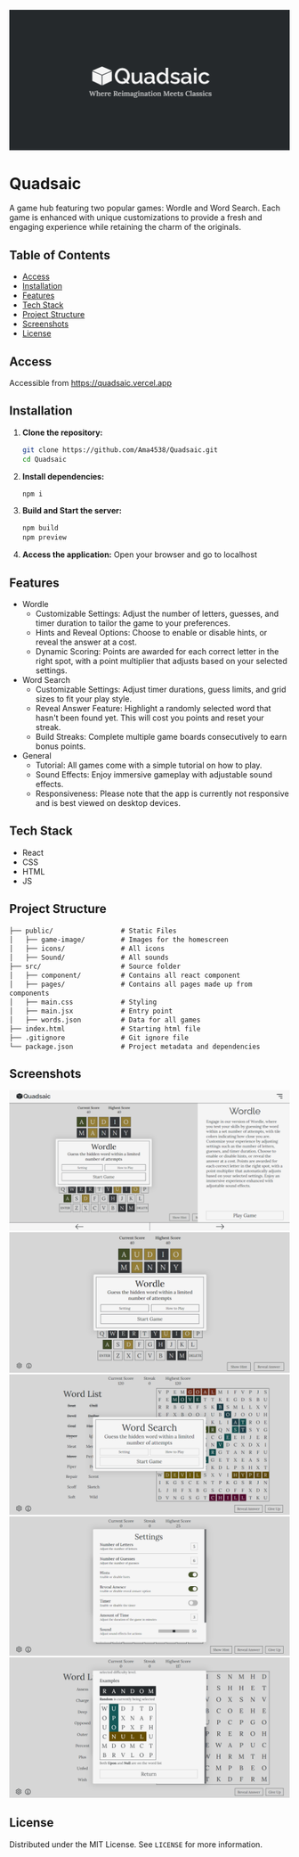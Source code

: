 ![Default Screenshot](image/home-screenshot.png)

# Quadsaic
A game hub featuring two popular games: Wordle and Word Search. Each game is enhanced with unique customizations to provide a fresh and engaging experience while retaining the charm of the originals.

## Table of Contents
- [Access](#Access)
- [Installation](#installation)
- [Features](#features)
- [Tech Stack](#tech-stack)
- [Project Structure](#project-structure)
- [Screenshots](#Screenshots)
- [License](#license)

## Access
Accessible from https://quadsaic.vercel.app

## Installation
1. **Clone the repository:**
    ```bash
    git clone https://github.com/Ama4538/Quadsaic.git
    cd Quadsaic
    ```
2. **Install dependencies:**
    ```bash
    npm i
    ```
3. **Build and Start the server:**
    ```bash
    npm build
    npm preview
    ```
4. **Access the application:**
Open your browser and go to localhost

## Features
- Wordle
    - Customizable Settings: Adjust the number of letters, guesses, and timer duration to tailor the game to your preferences.
    - Hints and Reveal Options: Choose to enable or disable hints, or reveal the answer at a cost.
    - Dynamic Scoring: Points are awarded for each correct letter in the right spot, with a point multiplier that adjusts based on your selected settings.
- Word Search
    - Customizable Settings: Adjust timer durations, guess limits, and grid sizes to fit your play style.
    - Reveal Answer Feature: Highlight a randomly selected word that hasn't been found yet. This will cost you points and reset your streak.
    - Build Streaks: Complete multiple game boards consecutively to earn bonus points.
- General
    - Tutorial: All games come with a simple tutorial on how to play.
    - Sound Effects: Enjoy immersive gameplay with adjustable sound effects.
    - Responsiveness: Please note that the app is currently not responsive and is best viewed on desktop devices.

## Tech Stack
- React
- CSS
- HTML
- JS

## Project Structure
```
├── public/                 # Static Files
│   ├── game-image/         # Images for the homescreen
│   ├── icons/              # All icons
│   ├── Sound/              # All sounds
├── src/                    # Source folder
│   ├── component/          # Contains all react component
│   ├── pages/              # Contains all pages made up from components
│   ├── main.css            # Styling
│   ├── main.jsx            # Entry point
│   ├── words.json          # Data for all games
├── index.html              # Starting html file
├── .gitignore              # Git ignore file
└── package.json            # Project metadata and dependencies
```

## Screenshots
![Selection Screenshot](image/home.png)
![Wordle Screenshot](image/wordle.png)
![Word Search Screenshot](image/word-search.png)
![Setting Screenshot](image/settings.png)
![Tutorial Screenshot](image/tutorial.png)

## License
Distributed under the MIT License. See `LICENSE` for more information.